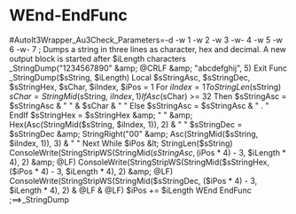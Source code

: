 # WEnd-EndFunc
#AutoIt3Wrapper_Au3Check_Parameters=-d -w 1 -w 2 -w 3 -w- 4 -w 5 -w 6 -w- 7  ; Dumps a string in three lines as character, hex and decimal. A new output block is started after $iLength characters  _StringDump("1234567890" &amp; @CRLF &amp; "abcdefghij", 5) Exit  Func _StringDump($sString, $iLength)      Local $sStringAsc, $sStringDec, $sStringHex, $sChar, $iIndex, $iPos = 1     For $iIndex = 1 To StringLen($sString)         $sChar = StringMid($sString, $iIndex, 1)         If Asc($sChar) >= 32 Then             $sStringAsc = $sStringAsc &amp; "  " &amp; $sChar &amp; " "         Else             $sStringAsc = $sStringAsc &amp; "  . "         EndIf         $sStringHex = $sStringHex &amp; " " &amp; Hex(Asc(StringMid($sString, $iIndex, 1)), 2) &amp; " "         $sStringDec = $sStringDec &amp; StringRight("00" &amp; Asc(StringMid($sString, $iIndex, 1)), 3) &amp; " "     Next     While $iPos &lt; StringLen($sString)         ConsoleWrite(StringStripWS(StringMid($sStringAsc, ($iPos * 4) - 3, $iLength * 4), 2) &amp; @LF)         ConsoleWrite(StringStripWS(StringMid($sStringHex, ($iPos * 4) - 3, $iLength * 4), 2) &amp; @LF)         ConsoleWrite(StringStripWS(StringMid($sStringDec, ($iPos * 4) - 3, $iLength * 4), 2) &amp; @LF &amp; @LF)         $iPos += $iLength     WEnd  EndFunc   ;==>_StringDump
